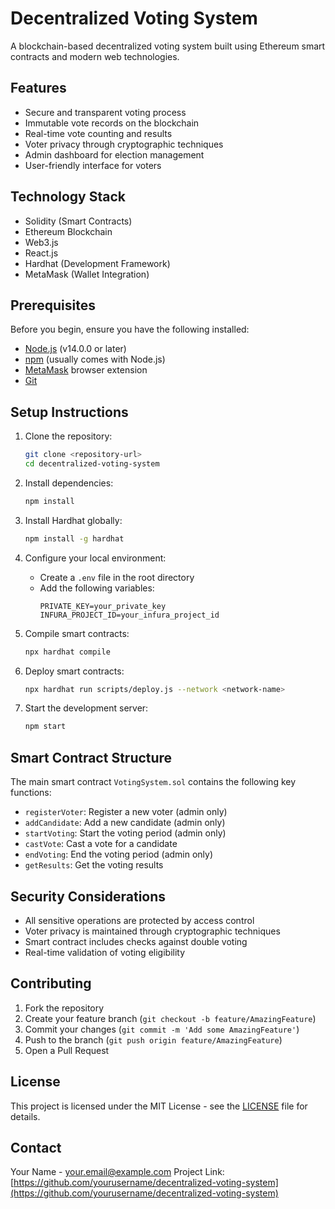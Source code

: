 # Decentralized Voting System

A blockchain-based decentralized voting system built using Ethereum smart contracts and modern web technologies.

## Features

- Secure and transparent voting process
- Immutable vote records on the blockchain
- Real-time vote counting and results
- Voter privacy through cryptographic techniques
- Admin dashboard for election management
- User-friendly interface for voters

## Technology Stack

- Solidity (Smart Contracts)
- Ethereum Blockchain
- Web3.js
- React.js
- Hardhat (Development Framework)
- MetaMask (Wallet Integration)

## Prerequisites

Before you begin, ensure you have the following installed:
- [Node.js](https://nodejs.org/) (v14.0.0 or later)
- [npm](https://www.npmjs.com/) (usually comes with Node.js)
- [MetaMask](https://metamask.io/) browser extension
- [Git](https://git-scm.com/)

## Setup Instructions

1. Clone the repository:
   ```bash
   git clone <repository-url>
   cd decentralized-voting-system
   ```

2. Install dependencies:
   ```bash
   npm install
   ```

3. Install Hardhat globally:
   ```bash
   npm install -g hardhat
   ```

4. Configure your local environment:
   - Create a `.env` file in the root directory
   - Add the following variables:
     ```
     PRIVATE_KEY=your_private_key
     INFURA_PROJECT_ID=your_infura_project_id
     ```

5. Compile smart contracts:
   ```bash
   npx hardhat compile
   ```

6. Deploy smart contracts:
   ```bash
   npx hardhat run scripts/deploy.js --network <network-name>
   ```

7. Start the development server:
   ```bash
   npm start
   ```

## Smart Contract Structure

The main smart contract `VotingSystem.sol` contains the following key functions:

- `registerVoter`: Register a new voter (admin only)
- `addCandidate`: Add a new candidate (admin only)
- `startVoting`: Start the voting period (admin only)
- `castVote`: Cast a vote for a candidate
- `endVoting`: End the voting period (admin only)
- `getResults`: Get the voting results

## Security Considerations

- All sensitive operations are protected by access control
- Voter privacy is maintained through cryptographic techniques
- Smart contract includes checks against double voting
- Real-time validation of voting eligibility

## Contributing

1. Fork the repository
2. Create your feature branch (`git checkout -b feature/AmazingFeature`)
3. Commit your changes (`git commit -m 'Add some AmazingFeature'`)
4. Push to the branch (`git push origin feature/AmazingFeature`)
5. Open a Pull Request

## License

This project is licensed under the MIT License - see the [LICENSE](LICENSE) file for details.

## Contact

Your Name - your.email@example.com
Project Link: [https://github.com/yourusername/decentralized-voting-system](https://github.com/yourusername/decentralized-voting-system) 